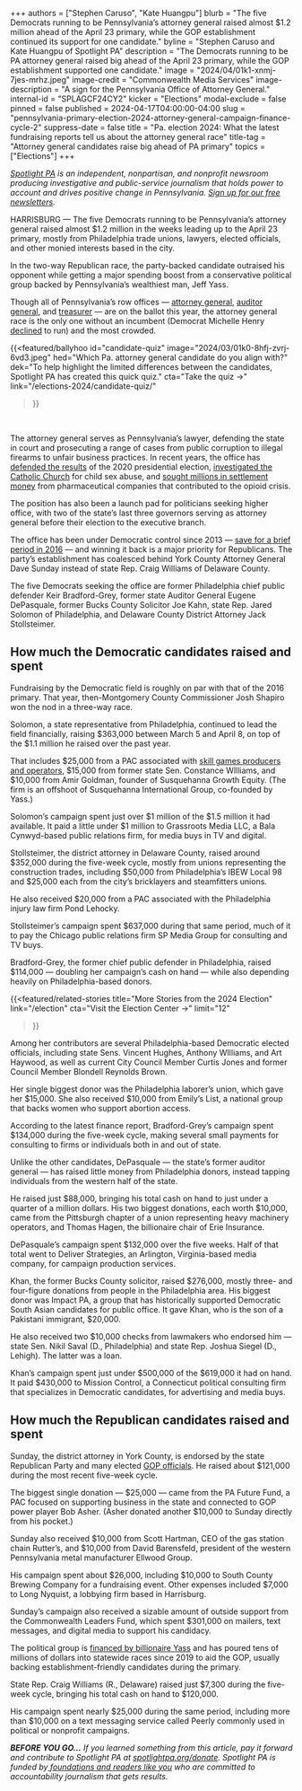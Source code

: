 +++
authors = ["Stephen Caruso", "Kate Huangpu"]
blurb = "The five Democrats running to be Pennsylvania’s attorney general raised almost $1.2 million ahead of the April 23 primary, while the GOP establishment continued its support for one candidate."
byline = "Stephen Caruso and Kate Huangpu of Spotlight PA"
description = "The Democrats running to be PA attorney general raised big ahead of the April 23 primary, while the GOP establishment supported one candidate."
image = "2024/04/01k1-xnmj-7jes-mrhz.jpeg"
image-credit = "Commonwealth Media Services"
image-description = "A sign for the Pennsylvania Office of Attorney General."
internal-id = "SPLAGCF24CY2"
kicker = "Elections"
modal-exclude = false
pinned = false
published = 2024-04-17T04:00:00-04:00
slug = "pennsylvania-primary-election-2024-attorney-general-campaign-finance-cycle-2"
suppress-date = false
title = "Pa. election 2024: What the latest fundraising reports tell us about the attorney general race"
title-tag = "Attorney general candidates raise big ahead of PA primary"
topics = ["Elections"]
+++

<a href="https://www.spotlightpa.org/"><em>Spotlight PA</em></a><em> is an independent, nonpartisan, and nonprofit newsroom producing investigative and public-service journalism that holds power to account and drives positive change in Pennsylvania. </em><a href="https://www.spotlightpa.org/newsletters"><em>Sign up for our free newsletters</em></a><em>.</em>

HARRISBURG — The five Democrats running to be Pennsylvania’s attorney general raised almost $1.2 million in the weeks leading up to the April 23 primary, mostly from Philadelphia trade unions, lawyers, elected officials, and other monied interests based in the city.

In the two-way Republican race, the party-backed candidate outraised his opponent while getting a major spending boost from a conservative political group backed by Pennsylvania’s wealthiest man, Jeff Yass.

Though all of Pennsylvania’s row offices — <a href="https://www.spotlightpa.org/news/2024/03/pennsylvania-election-2024-attorney-general-primary-candidates/">attorney general</a>, <a href="https://www.spotlightpa.org/news/2024/03/pennsylvania-election-2024-auditor-general-candidates-tim-defoor-malcolm-kenyatta-mark-pinsley/">auditor general</a>, and <a href="https://www.spotlightpa.org/news/2024/03/pennsylvania-election-2024-treasurer-primary-candidates-stacy-garrity-ryan-bizzarro-erin-mcclelland/">treasurer</a> — are on the ballot this year, the attorney general race is the only one without an incumbent (Democrat Michelle Henry <a href="https://whyy.org/articles/michelle-henry-pa-attorney-general-police-chief/">declined</a> to run) and the most crowded.

{{<featured/ballyhoo
  id="candidate-quiz"
  image="2024/03/01k0-8hfj-zvrj-6vd3.jpeg"
  hed="Which Pa. attorney general candidate do you align with?"
  dek="To help highlight the limited differences between the candidates, Spotlight PA has created this quick quiz."
  cta="Take the quiz →"
  link="/elections-2024/candidate-quiz/"
>}}
<br>

The attorney general serves as Pennsylvania’s lawyer, defending the state in court and prosecuting a range of cases from public corruption to illegal firearms to unfair business practices. In recent years, the office has <a href="https://www.reuters.com/world/us/pennsylvania-attorney-general-sues-republicans-stop-election-subpoena-2021-09-23/">defended the results</a> of the 2020 presidential election, <a href="https://www.cbsnews.com/pittsburgh/news/josh-shapiro-reflects-on-grand-jury-report/">investigated the Catholic Church</a> for child sex abuse, and <a href="https://whyy.org/articles/pennsylvania-national-opioid-lawsuit-settlements-148-million-payouts-2024/">sought millions in settlement money</a> from pharmaceutical companies that contributed to the opioid crisis.

The position has also been a launch pad for politicians seeking higher office, with two of the state’s last three governors serving as attorney general before their election to the executive branch.

The office has been under Democratic control since 2013 — <a href="https://www.phillyburbs.com/story/news/state/2016/09/06/pennsylvania-ag-bruce-castor-kane/18170775007/">save for a brief period in 2016</a> — and winning it back is a major priority for Republicans. The party’s establishment has coalesced behind York County Attorney General Dave Sunday instead of state Rep. Craig Williams of Delaware County.

The five Democrats seeking the office are former Philadelphia chief public defender Keir Bradford-Grey, former state Auditor General Eugene DePasquale, former Bucks County Solicitor Joe Kahn, state Rep. Jared Solomon of Philadelphia, and Delaware County District Attorney Jack Stollsteimer.

<script src="https://www.spotlightpa.org/embed.js" async></script><div data-spl-embed-version="1" data-spl-src="https://www.spotlightpa.org/embeds/newsletter/?cta=Get%20the%20latest%20Spotlight%20PA%20candidate%20guides%2C%20voting%20guides%2C%20and%20other%20election%20stories%20through%20our%20free%20daily%20newsletter.&eyebrow=stay%20informed&preselect=papost"></div>

## How much the Democratic candidates raised and spent

Fundraising by the Democratic field is roughly on par with that of the 2016 primary. That year, then-Montgomery County Commissioner Josh Shapiro won the nod in a three-way race.

Solomon, a state representative from Philadelphia, continued to lead the field financially, raising $363,000 between March 5 and April 8, on top of the $1.1 million he raised over the past year.

That includes $25,000 from a PAC associated with <a href="https://www.spotlightpa.org/news/2024/02/pennsylvania-governor-josh-shapiro-budget-skill-games-address-casinos-gambling/">skill games producers and operators</a>, $15,000 from former state Sen. Constance WIlliams, and $10,000 from Amir Goldman, founder of Susquehanna Growth Equity. (The firm is an offshoot of Susquehanna International Group, co-founded by Yass.)

Solomon’s campaign spent just over $1 million of the $1.5 million it had available. It paid a little under $1 million to Grassroots Media LLC, a Bala Cynwyd-based public relations firm, for media buys in TV and digital.

Stollsteimer, the district attorney in Delaware County, raised around $352,000 during the five-week cycle, mostly from unions representing the construction trades, including $50,000 from Philadelphia’s IBEW Local 98 and $25,000 each from the city’s bricklayers and steamfitters unions.

He also received $20,000 from a PAC associated with the Philadelphia injury law firm Pond Lehocky.

Stollsteimer’s campaign spent $637,000 during that same period, much of it to pay the Chicago public relations firm SP Media Group for consulting and TV buys.

Bradford-Grey, the former chief public defender in Philadelphia, raised $114,000 — doubling her campaign’s cash on hand — while also depending heavily on Philadelphia-based donors.

{{<featured/related-stories 
  title="More Stories from the 2024 Election" 
  link="/election"
  cta="Visit the Election Center →"
  limit="12"
>}}

Among her contributors are several Philadelphia-based Democratic elected officials, including state Sens. Vincent Hughes, Anthony WIlliams, and Art Haywood, as well as current City Council Member Curtis Jones and former Council Member Blondell Reynolds Brown.

Her single biggest donor was the Philadelphia laborer’s union, which gave her $15,000. She also received $10,000 from Emily’s List, a national group that backs women who support abortion access.

According to the latest finance report, Bradford-Grey’s campaign spent $134,000 during the five-week cycle, making several small payments for consulting to firms or individuals both in and out of state.

Unlike the other candidates, DePasquale — the state’s former auditor general — has raised little money from Philadelphia donors, instead tapping individuals from the western half of the state.

He raised just $88,000, bringing his total cash on hand to just under a quarter of a million dollars. His two biggest donations, each worth $10,000, came from the Pittsburgh chapter of a union representing heavy machinery operators, and Thomas Hagen, the billionaire chair of Erie Insurance.

DePasquale’s campaign spent $132,000 over the five weeks. Half of that total went to Deliver Strategies, an Arlington, Virginia-based media company, for campaign production services.

Khan, the former Bucks County solicitor, raised $276,000, mostly three- and four-figure donations from people in the Philadelphia area. His biggest donor was Impact PA, a group that has historically supported Democratic South Asian candidates for public office. It gave Khan, who is the son of a Pakistani immigrant, $20,000.

He also received two $10,000 checks from lawmakers who endorsed him — state Sen. Nikil Saval (D., Philadelphia) and state Rep. Joshua Siegel (D., Lehigh). The latter was a loan.

Khan’s campaign spent just under $500,000 of the $619,000 it had on hand. It paid $430,000 to Mission Control, a Connecticut political consulting firm that specializes in Democratic candidates, for advertising and media buys.

## How much the Republican candidates raised and spent

Sunday, the district attorney in York County, is endorsed by the state Republican Party and many elected <a href="https://www.cityandstatepa.com/politics/2024/04/ag-days-whos-running-pennsylvania-attorney-general/387732/">GOP officials</a>. He raised about $121,000 during the most recent five-week cycle.

The biggest single donation — $25,000 — came from the PA Future Fund, a PAC focused on supporting business in the state and connected to GOP power player Bob Asher. (Asher donated another $10,000 to Sunday directly from his pocket.)

Sunday also received $10,000 from Scott Hartman, CEO of the gas station chain Rutter’s, and $10,000 from David Barensfeld, president of the western Pennsylvania metal manufacturer Ellwood Group.

<script src="https://www.spotlightpa.org/embed.js" async></script><div data-spl-embed-version="1" data-spl-src="https://www.spotlightpa.org/embeds/donate/"></div>

His campaign spent about $26,000, including $10,000 to South County Brewing Company for a fundraising event. Other expenses included $7,000 to Long Nyquist, a lobbying firm based in Harrisburg.

Sunday’s campaign also received a sizable amount of outside support from the Commonwealth Leaders Fund, which spent $301,000 on mailers, text messages, and digital media to support his candidacy.

The political group is <a href="https://www.spotlightpa.org/news/2023/10/pennsylvania-judicial-court-elections-jeff-yass-campaign-finance/">financed by billionaire Yass</a> and has poured tens of millions of dollars into statewide races since 2019 to aid the GOP, usually backing establishment-friendly candidates during the primary.

State Rep. Craig Williams (R., Delaware) raised just $7,300 during the five-week cycle, bringing his total cash on hand to $120,000.

His campaign spent nearly $25,000 during the same period, including more than $10,000 on a text messaging service called Peerly commonly used in political or nonprofit campaigns.

<strong><em>BEFORE YOU GO…</em></strong><em> If you learned something from this article, pay it forward and contribute to Spotlight PA at </em><a href="https://www.spotlightpa.org/donate"><em>spotlightpa.org/donate</em></a><em>. Spotlight PA is funded by</em><a href="https://www.spotlightpa.org/support"><em> foundations and readers like you</em></a><em> who are committed to accountability journalism that gets results.</em>


